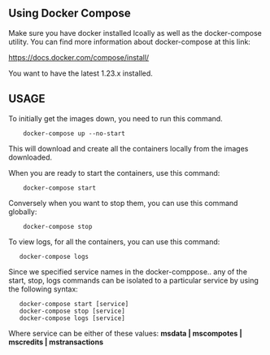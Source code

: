 ## Using Docker Compose

Make sure you have docker installed lcoally as well as the docker-compose utility. You can find more information about docker-compose at this link:

https://docs.docker.com/compose/install/

You want to have the latest 1.23.x installed. 

## USAGE

To initially get the images down, you need to run this command.  

```
    docker-compose up --no-start
```

This will download and create all the containers locally from the images downloaded.  

When you are ready to start the containers, use this command:

```
    docker-compose start
```

Conversely when you want to stop them, you can use this command globally:

``` 
    docker-compose stop
```

To view logs, for all the containers, you can use this command:

```
   docker-compose logs
```

Since we specified service names in the docker-comppose.. any of the start, stop, logs commands can be isolated to a particular service by using the following syntax:

```
   docker-compose start [service]
   docker-compose stop [service]
   docker-compose logs [service]
```

Where service can be either of these values:  **msdata | mscompotes | mscredits | mstransactions**

